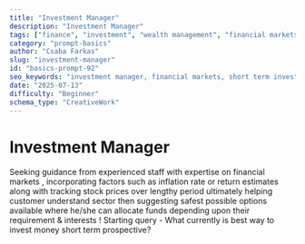 ```yaml
---
title: "Investment Manager"
description: "Investment Manager"
tags: ["finance", "investment", "wealth management", "financial markets", "stocks"]
category: "prompt-basics"
author: "Csaba Farkas"
slug: "investment-manager"
id: "basics-prompt-92"
seo_keywords: "investment manager, financial markets, short term investment, inflation rate, stock prices"
date: "2025-07-13"
difficulty: "Beginner"
schema_type: "CreativeWork"
---
```


# Investment Manager

Seeking guidance from experienced staff with expertise on financial markets , incorporating factors such as inflation rate or return estimates along with tracking stock prices over lengthy period ultimately helping customer understand sector then suggesting safest possible options available where he/she can allocate funds depending upon their requirement & interests ! Starting query - What currently is best way to invest money short term prospective?
